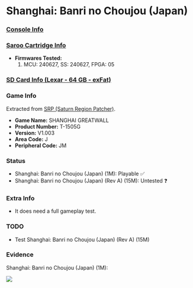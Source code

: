 # Shanghai: Banri no Choujou (Japan)

### [Console Info](../../../../Info/Consoles/VA13/README.md)

### [Saroo Cartridge Info](../../../../Info/Cartridges/GuangzhouSanStarOnlineShop/1.6/README.md)

- <b>Firmwares Tested:</b>
  1. MCU: 240627, SS: 240627, FPGA: 05

### [SD Card Info (Lexar - 64 GB - exFat)](../../../../Info/SdCards/Lexar/64GB/exfat/README.md)

### Game Info

Extracted from [SRP (Saturn Region Patcher)](https://segaxtreme.net/resources/saturn-region-patcher.81/download).

- <b>Game Name:</b> SHANGHAI GREATWALL
- <b>Product Number:</b> T-1505G
- <b>Version:</b> V1.003
- <b>Area Code:</b> J
- <b>Peripheral Code:</b> JM

### Status

- Shanghai: Banri no Choujou (Japan) (1M): Playable :white_check_mark:
- Shanghai: Banri no Choujou (Japan) (Rev A) (15M): Untested :question:

### Extra Info

- It does need a full gameplay test.

### TODO

- Test Shanghai: Banri no Choujou (Japan) (Rev A) (15M)

### Evidence

Shanghai: Banri no Choujou (Japan) (1M):

[![](https://img.youtube.com/vi/OFVIbo3Spe4/0.jpg)](https://www.youtube.com/watch?v=OFVIbo3Spe4)
